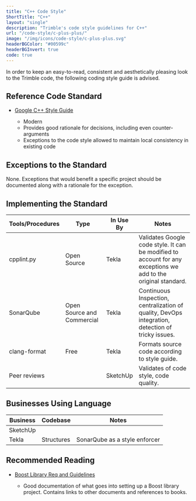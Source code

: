 ```yaml
---
title: "C++ Code Style"
ShortTitle: "C++"
layout: "single"
description: "Trimble's code style guidelines for C++"
url: "/code-style/c-plus-plus/"
image: "/img/icons/code-style/c-plus-plus.svg"
headerBGColor: "#00599c"
headerBGInvert: true
code: true
---
```


In order to keep an easy-to-read, consistent and aesthetically pleasing look to the Trimble code, the following coding style guide is advised.

## Reference Code Standard

- [Google C++ Style Guide](https://google.github.io/styleguide/cppguide.html)

  - Modern
  - Provides good rationale for decisions, including even counter-arguments
  - Exceptions to the code style allowed to maintain local consistency in existing code

## Exceptions to the Standard

None. Exceptions that would benefit a specific project should be documented along with a rationale for the exception.

## Implementing the Standard

| Tools/Procedures | Type                       | In Use By | Notes                                                                                                          |
| ---------------- | -------------------------- | --------- | -------------------------------------------------------------------------------------------------------------- |
| cpplint.py       | Open Source                | Tekla     | Validates Google code style. It can be modified to account for any exceptions we add to the original standard. |
| SonarQube        | Open Source and Commercial | Tekla     | Continuous Inspection, centralization of quality, DevOps integration, detection of tricky issues.              |
| clang-format     | Free                       | Tekla     | Formats source code according to style guide.                                                                  |
| Peer reviews     |                            | SketchUp  | Validates of code style, code quality.                                                                         |

## Businesses Using Language

| Business | Codebase   | Notes                         |
| -------- | ---------- | ----------------------------- |
| SketchUp |            |                               |
| Tekla    | Structures | SonarQube as a style enforcer |

## Recommended Reading

- [Boost Library Req and Guidelines](https://www.boost.org/development/requirements.html)

  - Good documentation of what goes into setting up a Boost library project. Contains links to other documents and references to books.
